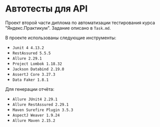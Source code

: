 # Автотесты для API

Проект второй части диплома по автоматизации тестирования курса "Яндекс.Практикум". Задание описано в `Task.md`.

В проекте использованы следующие инструменты:
* `Junit 4 4.13.2`
* `RestAssured 5.5.5`
* `Allure 2.29.1`
* `Project Lombok 1.18.32`
* `Jackson Databind 2.19.0`
* `AssertJ Core 3.27.3`
* `Data Faker 1.8.1`

Для генерации отчёта:
* `Allure JUnit4 2.29.1`
* `Allure RestAssured 2.29.1`
* `Maven Surefire Plugin 3.5.3`
* `AspectJ Weaver 1.9.24`
* `Allure Maven 2.15.2`